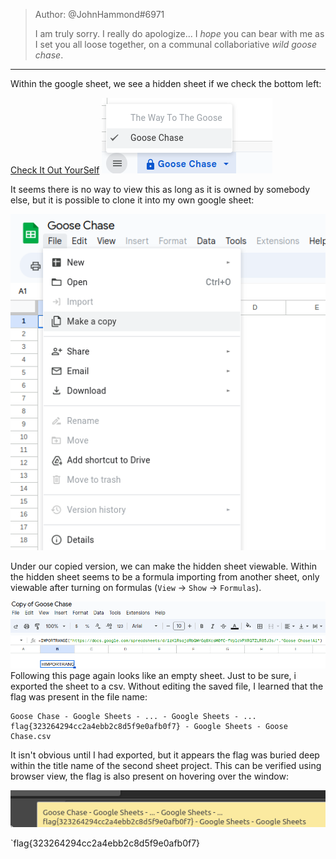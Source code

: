 >Author: @JohnHammond#6971  
>  
>I am truly sorry. I really do apologize... I _hope_ you can bear with me as I set you all loose together, on a communal collaboriative _wild goose chase_.
-------------------------------------
Within the google sheet, we see a hidden sheet if we check the bottom left:

[Check It Out YourSelf](https://docs.google.com/spreadsheets/d/17qy0Yw1_8rLOhrG5MWT8rWzpMi3_1vr3A_khcv3j6Cc/)
![Pasted image 20230615161723.png](https://github.com/spencerja/NahamConCTF_2023_Writeup/blob/main/Misc/Images/Pasted%20image%2020230615161723.png)

It seems there is no way to view this as long as it is owned by somebody else, but it is possible to clone it into my own google sheet:

![Pasted image 20230615161942.png](https://github.com/spencerja/NahamConCTF_2023_Writeup/blob/main/Misc/Images/Pasted%20image%2020230615161942.png)

Under our copied version, we can make the hidden sheet viewable. Within the hidden sheet seems to be a formula importing from another sheet, only viewable after turning on formulas (`View` -> `Show` -> `Formulas`).

![Pasted image 20230615162221.png](https://github.com/spencerja/NahamConCTF_2023_Writeup/blob/main/Misc/Images/Pasted%20image%2020230615162221.png)
Following this page again looks like an empty sheet. Just to be sure, i exported the sheet to a csv. Without editing the saved file, I learned that the flag was present in the file name:
```
Goose Chase - Google Sheets - ... - Google Sheets - ... flag{323264294cc2a4ebb2c8d5f9e0afb0f7} - Google Sheets - Goose Chase.csv
```
It isn't obvious until I had exported, but it appears the flag was buried deep within the title name of the second sheet project. This can be verified using browser view, the flag is also present on hovering over the window:

![Pasted image 20230615162731.png](https://github.com/spencerja/NahamConCTF_2023_Writeup/blob/main/Misc/Images/Pasted%20image%2020230615162731.png)

`flag{323264294cc2a4ebb2c8d5f9e0afb0f7}
